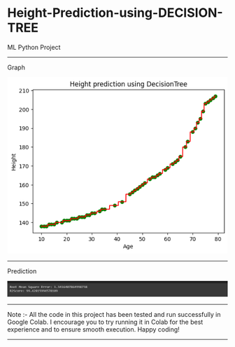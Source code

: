 # Height-Prediction-using-DECISION-TREE
ML Python Project

---------------------------------------------------------------------------------------
Graph

![](https://github.com/developer-venish/Height-Prediction-using-DECISION-TREE/blob/main/graph.png)

---------------------------------------------------------------------------------------

Prediction

![](https://github.com/developer-venish/Height-Prediction-using-DECISION-TREE/blob/main/pred.png)



---------------------------------------------------------------------------------------

Note :- All the code in this project has been tested and run successfully in Google Colab. I encourage you to try running it in Colab for the best experience and to ensure smooth execution. Happy coding!

---------------------------------------------------------------------------------------
